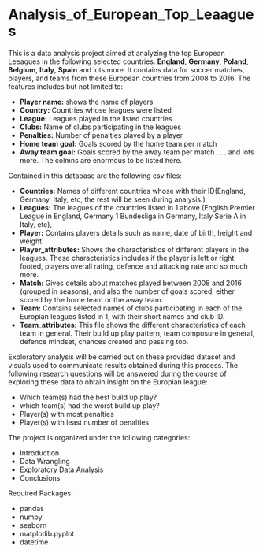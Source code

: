 # Analysis_of_European_Top_Leaagues
This is a data analysis project aimed at analyzing the top European Leeagues in the following selected countries: **England**, **Germany**, **Poland**, **Belgium**,  **Italy**, **Spain** and lots more. It contains data for soccer matches, players, and teams from these European countries from 2008 to 2016. The features includes but not limited to:
* **Player name:** shows the name of players
* **Country:** Countries whose leagues were listed
* **League:** Leagues played in the listed countries
* **Clubs:** Name of clubs participating in the leagues
* **Penalties:** Number of penalties played by a player
* **Home team goal:** Goals scored by the home team per match
* **Away team goal:** Goals scored by the away team per match . . . and lots more. The colmns are enormous to be listed here.

Contained in this database are the following csv files:
* **Countries:** Names of different countries whose with their ID(England, Germany, Italy, etc, the rest will be seen during analysis.),
* **Leagues:** The leagues of the countries listed in 1 above (English Premier League in England, Germany 1 Bundesliga in Germany, Italy Serie A in Italy, etc),
* **Player:** Contains players details such as name, date of birth, height and weight.
* **Player_attributes:** Shows the characteristics of different players in the leagues. These characteristics includes if the player is left or right footed, players overall rating, defence and attacking rate and so much more.
* **Match:** Gives details about matches played between 2008 and 2016 (grouped in seasons), and also the number of goals scored, either scored by the home team or the away team.
* **Team:** Contains selected names of clubs participating in each of the Europian leagues listed in 1, with their short names and club ID.
* **Team_attributes:** This file shows the different characteristics of each team in general. Their build up play pattern, team composure in general, defence mindset, chances created and passing too.

Exploratory analysis will be carried out on these provided dataset and visuals used to communicate results obtained during this process. The following research questions will be answered during the course of exploring these data to obtain insight on the Europian league:
* Which team(s) had the best build up play?
* which team(s) had the worst build up play?
* Player(s) with most penalties
* Player(s) with least number of penalties

The project is organized under the following categories:
* Introduction
* Data Wrangling
* Exploratory Data Analysis
* Conclusions

Required Packages:
* pandas
* numpy
* seaborn
* matplotlib.pyplot
* datetime


            
